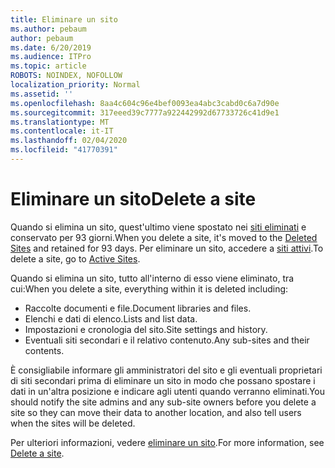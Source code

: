 ```yaml
---
title: Eliminare un sito
ms.author: pebaum
author: pebaum
ms.date: 6/20/2019
ms.audience: ITPro
ms.topic: article
ROBOTS: NOINDEX, NOFOLLOW
localization_priority: Normal
ms.assetid: ''
ms.openlocfilehash: 8aa4c604c96e4bef0093ea4abc3cabd0c6a7d90e
ms.sourcegitcommit: 317eeed39c7777a922442992d67733726c41d9e1
ms.translationtype: MT
ms.contentlocale: it-IT
ms.lasthandoff: 02/04/2020
ms.locfileid: "41770391"
---
```

# <a name="delete-a-site"></a><span data-ttu-id="bab83-102">Eliminare un sito</span><span class="sxs-lookup"><span data-stu-id="bab83-102">Delete a site</span></span>

<span data-ttu-id="bab83-103">Quando si elimina un sito, quest'ultimo viene spostato nei [siti eliminati](https://admin.microsoft.com/sharepoint) e conservato per 93 giorni.</span><span class="sxs-lookup"><span data-stu-id="bab83-103">When you delete a site, it's moved to the [Deleted Sites](https://admin.microsoft.com/sharepoint) and retained for 93 days.</span></span> <span data-ttu-id="bab83-104">Per eliminare un sito, accedere a [siti attivi](https://admin.microsoft.com/sharepoint?page=sitemanagement&modern=true).</span><span class="sxs-lookup"><span data-stu-id="bab83-104">To delete a site, go to [Active Sites](https://admin.microsoft.com/sharepoint?page=sitemanagement&modern=true).</span></span> 

<span data-ttu-id="bab83-105">Quando si elimina un sito, tutto all'interno di esso viene eliminato, tra cui:</span><span class="sxs-lookup"><span data-stu-id="bab83-105">When you delete a site, everything within it is deleted including:</span></span>

- <span data-ttu-id="bab83-106">Raccolte documenti e file.</span><span class="sxs-lookup"><span data-stu-id="bab83-106">Document libraries and files.</span></span>
- <span data-ttu-id="bab83-107">Elenchi e dati di elenco.</span><span class="sxs-lookup"><span data-stu-id="bab83-107">Lists and list data.</span></span>
- <span data-ttu-id="bab83-108">Impostazioni e cronologia del sito.</span><span class="sxs-lookup"><span data-stu-id="bab83-108">Site settings and history.</span></span>
- <span data-ttu-id="bab83-109">Eventuali siti secondari e il relativo contenuto.</span><span class="sxs-lookup"><span data-stu-id="bab83-109">Any sub-sites and their contents.</span></span>

<span data-ttu-id="bab83-110">È consigliabile informare gli amministratori del sito e gli eventuali proprietari di siti secondari prima di eliminare un sito in modo che possano spostare i dati in un'altra posizione e indicare agli utenti quando verranno eliminati.</span><span class="sxs-lookup"><span data-stu-id="bab83-110">You should notify the site admins and any sub-site owners before you delete a site so they can move their data to another location, and also tell users when the sites will be deleted.</span></span>

<span data-ttu-id="bab83-111">Per ulteriori informazioni, vedere [eliminare un sito](https://docs.microsoft.com/sharepoint/delete-site-collection).</span><span class="sxs-lookup"><span data-stu-id="bab83-111">For more information, see [Delete a site](https://docs.microsoft.com/sharepoint/delete-site-collection).</span></span>
